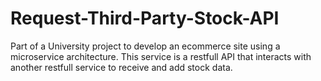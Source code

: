 # Request-Third-Party-Stock-API

Part of a University project to develop an ecommerce site using a microservice architecture. This service is a restfull API that interacts with another restfull service to receive and add stock data.
